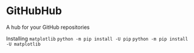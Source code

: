 # GitHubHub
A hub for your GitHub repositories


Installing `matplotlib`
`python -m pip install -U pip`
`python -m pip install -U matplotlib`